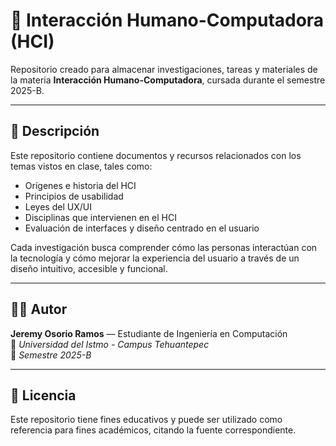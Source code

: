 # 🧠 Interacción Humano-Computadora (HCI)

Repositorio creado para almacenar investigaciones, tareas y materiales de la materia **Interacción Humano-Computadora**, cursada durante el semestre 2025-B.

---

## 📘 Descripción
Este repositorio contiene documentos y recursos relacionados con los temas vistos en clase, tales como:
- Orígenes e historia del HCI  
- Principios de usabilidad  
- Leyes del UX/UI  
- Disciplinas que intervienen en el HCI  
- Evaluación de interfaces y diseño centrado en el usuario  

Cada investigación busca comprender cómo las personas interactúan con la tecnología y cómo mejorar la experiencia del usuario a través de un diseño intuitivo, accesible y funcional.

---
## 👨‍💻 Autor
**Jeremy Osorio Ramos** — Estudiante de Ingeniería en Computación  
💚 *Universidad del Istmo - Campus Tehuantepec*  
📅 *Semestre 2025-B*  

---

## 📄 Licencia
Este repositorio tiene fines educativos y puede ser utilizado como referencia para fines académicos, citando la fuente correspondiente.
